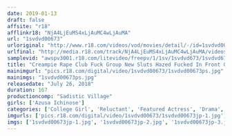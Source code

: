 ```yaml
---
date: 2019-01-13
draft: false
affsite: "r18"
afflinkr18: "NjA4LjEuMS4xLjAuMC4wLjAuMA"
url: "1svdvd00673"
urloriginal: "http://www.r18.com/videos/vod/movies/detail/-/id=1svdvd00673"
urlfinal: "http://media.r18.com/track/NjA4LjEuMS4xLjAuMC4wLjAuMA/videos/vod/movies/detail/-/id=1svdvd00673"
samplevid: "awspv3001.r18.com/litevideo/freepv/1/1sv/1svdvd673/1svdvd673_dmb_w.mp4"
title: "Creampie Rape Club Fuck Group New Sluts Hazed Fucked In Front Of Boyfriends And Creampied Azusa Ichinose"
mainimgurl: "pics.r18.com/digital/video/1svdvd00673/1svdvd00673ps.jpg"
mainimgs: "1svdvd00673ps.jpg"
releasedate: "July 26, 2018"
duration: 167
productioncomp: "Sadistic Village"
girls: ['Azusa Ichinose']
categories: ['College Girl', 'Reluctant', 'Featured Actress', 'Drama', 'Creampie', 'Hi-Def']
imgurls: ['pics.r18.com/digital/video/1svdvd00673/1svdvd00673jp-1.jpg', 'pics.r18.com/digital/video/1svdvd00673/1svdvd00673jp-2.jpg', 'pics.r18.com/digital/video/1svdvd00673/1svdvd00673jp-3.jpg', 'pics.r18.com/digital/video/1svdvd00673/1svdvd00673jp-4.jpg', 'pics.r18.com/digital/video/1svdvd00673/1svdvd00673jp-5.jpg', 'pics.r18.com/digital/video/1svdvd00673/1svdvd00673jp-6.jpg', 'pics.r18.com/digital/video/1svdvd00673/1svdvd00673jp-7.jpg', 'pics.r18.com/digital/video/1svdvd00673/1svdvd00673jp-8.jpg', 'pics.r18.com/digital/video/1svdvd00673/1svdvd00673jp-9.jpg', 'pics.r18.com/digital/video/1svdvd00673/1svdvd00673jp-10.jpg', 'pics.r18.com/digital/video/1svdvd00673/1svdvd00673jp-11.jpg', 'pics.r18.com/digital/video/1svdvd00673/1svdvd00673jp-12.jpg', 'pics.r18.com/digital/video/1svdvd00673/1svdvd00673jp-13.jpg', 'pics.r18.com/digital/video/1svdvd00673/1svdvd00673jp-14.jpg', 'pics.r18.com/digital/video/1svdvd00673/1svdvd00673jp-15.jpg', 'pics.r18.com/digital/video/1svdvd00673/1svdvd00673jp-16.jpg', 'pics.r18.com/digital/video/1svdvd00673/1svdvd00673jp-17.jpg', 'pics.r18.com/digital/video/1svdvd00673/1svdvd00673jp-18.jpg', 'pics.r18.com/digital/video/1svdvd00673/1svdvd00673jp-19.jpg', 'pics.r18.com/digital/video/1svdvd00673/1svdvd00673jp-20.jpg']
imgs: ['1svdvd00673jp-1.jpg', '1svdvd00673jp-2.jpg', '1svdvd00673jp-3.jpg', '1svdvd00673jp-4.jpg', '1svdvd00673jp-5.jpg', '1svdvd00673jp-6.jpg', '1svdvd00673jp-7.jpg', '1svdvd00673jp-8.jpg', '1svdvd00673jp-9.jpg', '1svdvd00673jp-10.jpg', '1svdvd00673jp-11.jpg', '1svdvd00673jp-12.jpg', '1svdvd00673jp-13.jpg', '1svdvd00673jp-14.jpg', '1svdvd00673jp-15.jpg', '1svdvd00673jp-16.jpg', '1svdvd00673jp-17.jpg', '1svdvd00673jp-18.jpg', '1svdvd00673jp-19.jpg', '1svdvd00673jp-20.jpg']
---
```

